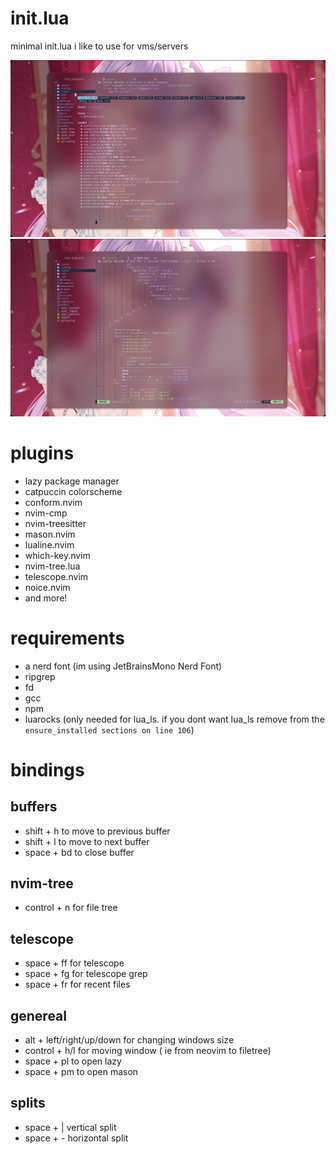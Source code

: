 # init.lua
minimal init.lua i like to use for vms/servers

![image](./assets/lazy.png) 
![image](./assets/cmp.png)


# plugins
- lazy package manager
- catpuccin colorscheme
- conform.nvim
- nvim-cmp
- nvim-treesitter
- mason.nvim
- lualine.nvim
- which-key.nvim
- nvim-tree.lua
- telescope.nvim
- noice.nvim
- and more!


# requirements
- a nerd font (im using JetBrainsMono Nerd Font)
- ripgrep
- fd
- gcc
- npm
- luarocks (only needed for lua_ls. if you dont want lua_ls remove from the ```ensure_installed sections on line 106```)

# bindings

## buffers
- shift + h to move to previous buffer
- shift + l to move to next buffer
- space + bd to close buffer

## nvim-tree
- control + n for file tree

## telescope
- space + ff for telescope
- space + fg for telescope grep
- space + fr for recent files
## genereal
- alt + left/right/up/down for changing windows size
- control + h/l for moving window ( ie from neovim to filetree)
- space + pl to open lazy
- space + pm to open mason

## splits
- space + | vertical split
- space + - horizontal split
